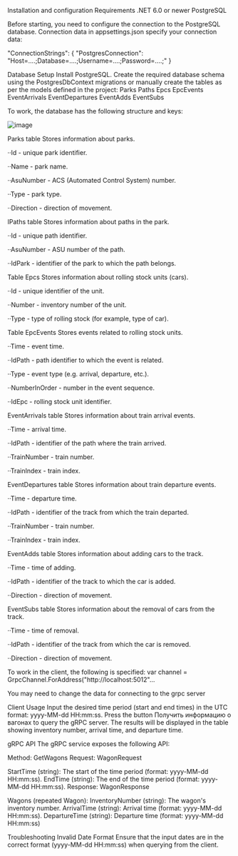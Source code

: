 
Installation and configuration
Requirements
.NET 6.0 or newer
PostgreSQL

Before starting, you need to configure the connection to the PostgreSQL database. Connection data in appsettings.json specify your connection data:

"ConnectionStrings": {
  "PostgresConnection": "Host=....;Database=....;Username=....;Password=....;"
}

Database Setup
Install PostgreSQL.
Create the required database schema using the PostgresDbContext migrations or manually create the tables as per the models defined in the project:
Parks
Paths
Epcs
EpcEvents
EventArrivals
EventDepartures
EventAdds
EventSubs

To work, the database has the following structure and keys:

![image](https://github.com/user-attachments/assets/598b2384-9b8b-4e1d-828c-8e8736f184f3)



Parks table
Stores information about parks.

··Id - unique park identifier.

··Name - park name.

··AsuNumber - ACS (Automated Control System) number.

··Type - park type.

··Direction - direction of movement.



IPaths table
Stores information about paths in the park.

··Id - unique path identifier.

··AsuNumber - ASU number of the path.

··IdPark - identifier of the park to which the path belongs.



Table Epcs
Stores information about rolling stock units (cars).

··Id - unique identifier of the unit.

··Number - inventory number of the unit.

··Type - type of rolling stock (for example, type of car).



Table EpcEvents
Stores events related to rolling stock units.

··Time - event time.

··IdPath - path identifier to which the event is related.

··Type - event type (e.g. arrival, departure, etc.).

··NumberInOrder - number in the event sequence.

··IdEpc - rolling stock unit identifier.



EventArrivals table
Stores information about train arrival events.

··Time - arrival time.

··IdPath - identifier of the path where the train arrived.

··TrainNumber - train number.

··TrainIndex - train index.



EventDepartures table
Stores information about train departure events.

··Time - departure time.

··IdPath - identifier of the track from which the train departed.

··TrainNumber - train number.

··TrainIndex - train index.



EventAdds table
Stores information about adding cars to the track.

··Time - time of adding.

··IdPath - identifier of the track to which the car is added.

··Direction - direction of movement.



EventSubs table
Stores information about the removal of cars from the track.

··Time - time of removal.

··IdPath - identifier of the track from which the car is removed.

··Direction - direction of movement.




To work in the client, the following is specified:
var channel = GrpcChannel.ForAddress("http://localhost:5012"...

You may need to change the data for connecting to the grpc server

Client Usage
Input the desired time period (start and end times) in the UTC format: yyyy-MM-dd HH:mm:ss.
Press the button Получить информацию о вагонах to query the gRPC server.
The results will be displayed in the table showing inventory number, arrival time, and departure time.


gRPC API
The gRPC service exposes the following API:

Method: GetWagons
Request: WagonRequest

StartTime (string): The start of the time period (format: yyyy-MM-dd HH:mm:ss).
EndTime (string): The end of the time period (format: yyyy-MM-dd HH:mm:ss).
Response: WagonResponse

Wagons (repeated Wagon):
InventoryNumber (string): The wagon's inventory number.
ArrivalTime (string): Arrival time (format: yyyy-MM-dd HH:mm:ss).
DepartureTime (string): Departure time (format: yyyy-MM-dd HH:mm:ss)

Troubleshooting
Invalid Date Format
Ensure that the input dates are in the correct format (yyyy-MM-dd HH:mm:ss) when querying from the client.


